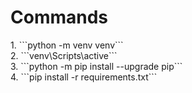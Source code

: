 <h1>Commands</h1>
1. ```python -m venv venv```<br> 
2. ```venv\Scripts\active``` <br>
3. ```python -m pip install --upgrade pip``` <br>
4. ```pip install -r requirements.txt```